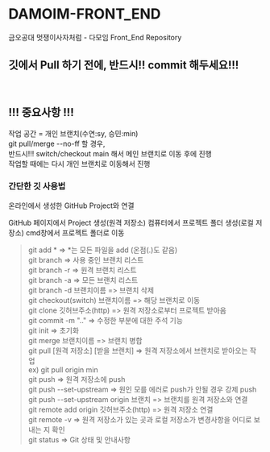 # DAMOIM-FRONT_END

금오공대 멋쟁이사자처럼 - 다모임 Front_End Repository

<h2>깃에서 Pull 하기 전에, 반드시!! commit 해두세요!!! </h2>

<br/>

<h2>!!! 중요사항 !!!</h2>
작업 공간 = 개인 브랜치(수연:sy, 승민:min)<br/>
git pull/merge --no-ff 할 경우,<br/>
반드시!!! switch/checkout main 해서 메인 브랜치로 이동 후에 진행<br/>
작업할 때에는 다시 개인 브랜치로 이동해서 진행<br/>

<h3>간단한 깃 사용법</h3>

온라인에서 생성한 GitHub Project와 연결

GitHub 페이지에서 Project 생성(원격 저장소)
컴퓨터에서 프로젝트 폴더 생성(로컬 저장소)
cmd창에서 프로젝트 폴더로 이동

> git add * => *는 모든 파일을 add (온점(.)도 같음) <br/>
> git branch => 사용 중인 브랜치 리스트 <br/>
> git branch -r => 원격 브랜치 리스트 <br/>
> git branch -a => 모든 브랜치 리스트 <br/>
> git branch -d 브랜치이름 => 브랜치 삭제 <br/>
> git checkout(switch) 브랜치이름 => 해당 브랜치로 이동 <br/>
> git clone 깃허브주소(http) => 원격 저장소로부터 프로젝트 받아옴 <br/>
> git commit -m ".." => 수정한 부분에 대한 주석 기능 <br/>
> git init => 초기화 <br/>
> git merge 브랜치이름 => 브랜치 병합 <br/>
> git pull [원격 저장소] [받을 브랜치] => 원격 저장소에서 브랜치로 받아오는 작업 <br/>
> ex) git pull origin min <br/>
> git push => 원격 저장소에 push <br/>
> git push --set-upstream => 원인 모를 에러로 push가 안될 경우 강제 push <br/>
> git push --set-upstream origin 브랜치 => 브랜치를 원격 저장소와 연결 <br/>
> git remote add origin 깃허브주소(http) => 원격 저장소 연결 <br/>
> git remote -v => 원격 저장소가 있는 곳과 로컬 저장소가 변경사항을 어디로 보내는 지 확인 <br/>
> git status => Git 상태 및 안내사항 <br/>
